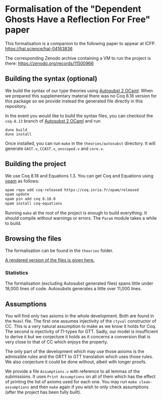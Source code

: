 # Formalisation of the "Dependent Ghosts Have a Reflection For Free" paper

This formalisation is a companion to the following paper to appear at ICFP.
https://hal.science/hal-04163836

The corresponding Zenodo archive containing a VM to run the project is there:
https://zenodo.org/records/11500966

## Building the syntax (optional)

We build the syntax of our type theories using [Autosubst 2 OCaml].
When we prepared this supplementary material there was no Coq 8.18 version for
this package so we provide instead the generated file directly in this
repository.

In the event you would like to build the syntax files, you can checkout the
`coq-8.13` branch of [Autosubst 2 OCaml] and run
```
dune build
dune install
```

Once installed, you can run `make` in the `theories/autosubst` directory. It
will generate `GAST.v`, `CCAST.v`, `unscoped.v` and `core.v`.

## Building the project

We use Coq 8.18 and Equations 1.3.
You can get Coq and Equations using [opam] as follows:

```sh
opam repo add coq-released https://coq.inria.fr/opam/released
opam update
opam pin add coq 8.18.0
opam install coq-equations
```

Running `make` at the root of the project is enough to build everything.
It should compile without warnings or errors. The `Param` module takes a while
to build.

## Browsing the files

The formalisation can be found in the `theories` folder.

[A rendered version of the files is given here.](https://theowinterhalter.github.io/ghost-reflection/)

### Statistics

The formalisation (excluding Autosubst generated files) spans little under
18,000 lines of code. Autosubsts generates a little over 11,000 lines.

## Assumptions

You will find only two axioms in the whole development. Both are found in the
`Model` file. The first one assumes injectivity of the `ctyval` constructor of
CC. This is a very natural assumption to make as we know it holds for Coq.
The second is injectivity of Π-types for GTT. Sadly, our model is insufficient
to derive it but we conjecture it holds as it concerns a conversion that is
very close to that of CC which enjoys the property.

The only part of the development which may use those axioms is the admissible
rules and the GRTT to GTT translation which uses those rules. We also conjecture
it could be done without, albeit with longer proofs.

We provide a file `Assumptions.v` with reference to all lemmas of the
submissions. It uses `Print Assumptions` on all of them which has the effect
of printing the list of axioms used for each one.
You may run `make clean-assumptions` and then `make` again if you wish to only
check assumptions (after the project has been fully built).





[Autosubst 2 OCaml]: https://github.com/uds-psl/autosubst-ocaml
[opam]: https://opam.ocaml.org/
